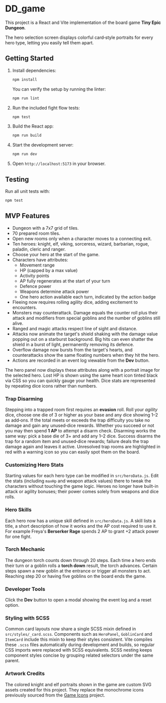 # DD_game

This project is a React and Vite implementation of the board game **Tiny Epic Dungeon**.

The hero selection screen displays colorful card‑style portraits for every hero type, letting you easily tell them apart.

## Getting Started

1. Install dependencies:
   ```bash
   npm install
   ```
   You can verify the setup by running the linter:
   ```bash
   npm run lint
   ```
2. Run the included fight flow tests:
   ```bash
   npm test
   ```
3. Build the React app:
   ```bash
   npm run build
   ```
4. Start the development server:
   ```bash
   npm run dev
   ```

5. Open `http://localhost:5173` in your browser.

## Testing

Run all unit tests with:
```bash
npm test
```

## MVP Features
- Dungeon with a 7x7 grid of tiles.
- 70 prepared room tiles.
- Open new rooms only when a character moves to a connecting exit.
- Ten heroes: knight, elf, viking, sorceress, wizard, barbarian, rogue, paladin, cleric and ranger.
- Choose your hero at the start of the game.
- Characters have attributes:
  - Movement range
  - HP (capped by a max value)
  - Activity points
  - AP fully regenerates at the start of your turn
  - Defence power
  - Weapons determine attack power
  - One hero action available each turn, indicated by the action badge
- Fleeing now requires rolling agility dice, adding excitement to encounters.
- Monsters may counterattack. Damage equals the counter roll plus their attack
  and modifiers from special goblins and the number of goblins still alive.
- Ranged and magic attacks respect line of sight and distance.
- Attacks now animate the target's shield shaking with the damage value popping
  out on a starburst background. Big hits can even shatter the shield in a
  burst of light, permanently removing its defence.
- Overflow damage now bursts from the target's hearts, and counterattacks show
  the same floating numbers when they hit the hero.
- Actions are recorded in an event log viewable from the **Dev** button.

The hero panel now displays these attributes along with a portrait image for the selected hero. Lost HP is shown using the same heart icon tinted black via CSS so you can quickly gauge your health. Dice stats are represented by repeating dice icons rather than numbers.

### Trap Disarming

Stepping into a trapped room first requires an **evasion** roll. Roll your *agility* dice, choose one die of 3 or higher as your base and any dice showing 1–2 as add‑ons. If the total meets or exceeds the trap difficulty you take no damage and gain any unused‑dice rewards. Whether you succeed or not you may then spend **1 AP** to attempt a disarm check. Disarming works the same way: pick a base die of 3+ and add any 1–2 dice. Success disarms the trap for a random item and unused‑dice rewards; failure deals the trap damage again and leaves it active. Unresolved trap rooms are highlighted in red with a warning icon so you can easily spot them on the board.

### Customizing Hero Stats

Starting values for each hero type can be modified in
`src/heroData.js`. Edit the stats (including `maxHp` and weapon attack values)
there to tweak the characters without touching the game logic. Heroes no longer
have built-in attack or agility bonuses; their power comes solely from weapons
and dice rolls.

### Hero Skills

Each hero now has a unique skill defined in `src/heroData.js`. A skill
lists a title, a short description of how it works and the AP cost required to
use it. For example Freya's **Berserker Rage** spends 2 AP to grant +2
attack power for one fight.

### Torch Mechanic

The dungeon torch counts down through 20 steps. Each time a hero ends their turn
or a goblin rolls a **torch down** result, the torch advances. Certain steps
spawn a new goblin at the entrance or trigger all monsters to act. Reaching step
20 or having five goblins on the board ends the game.

### Developer Tools

Click the **Dev** button to open a modal showing the event log and a reset option.

### Styling with SCSS

Common card layouts now share a single SCSS mixin defined in
`src/styles/_card.scss`. Components such as `HeroPanel`, `GoblinCard` and
`ItemCard` include this mixin to keep their styles consistent. Vite compiles
these `.scss` files automatically during development and builds, so regular CSS
imports were replaced with SCSS equivalents. SCSS nesting keeps component styles
concise by grouping related selectors under the same parent.

### Artwork Credits

The colored knight and elf portraits shown in the game are custom SVG assets
created for this project. They replace the monochrome icons previously sourced
from the [Game Icons](https://game-icons.net/) project.
